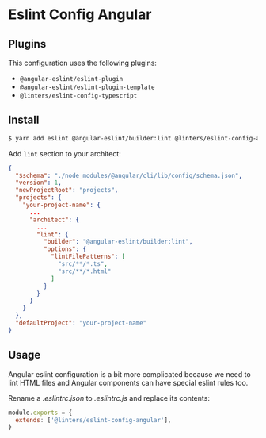 # Eslint Config Angular

## Plugins

This configuration uses the following plugins:

- `@angular-eslint/eslint-plugin`
- `@angular-eslint/eslint-plugin-template`
- `@linters/eslint-config-typescript`

## Install

```bash
$ yarn add eslint @angular-eslint/builder:lint @linters/eslint-config-angular -D
```

Add `lint` section to your architect:

```json
{
  "$schema": "./node_modules/@angular/cli/lib/config/schema.json",
  "version": 1,
  "newProjectRoot": "projects",
  "projects": {
    "your-project-name": {
      ...
      "architect": {
        ...
        "lint": {
          "builder": "@angular-eslint/builder:lint",
          "options": {
            "lintFilePatterns": [
              "src/**/*.ts",
              "src/**/*.html"
            ]
          }
        }
      }
    }
  },
  "defaultProject": "your-project-name"
}

```

## Usage

Angular eslint configuration is a bit more complicated because we need to lint HTML files and Angular components can
have special eslint rules too.

Rename a _.eslintrc.json_ to _.eslintrc.js_ and replace its contents:

```js
module.exports = {
  extends: ['@linters/eslint-config-angular'],
}

```
